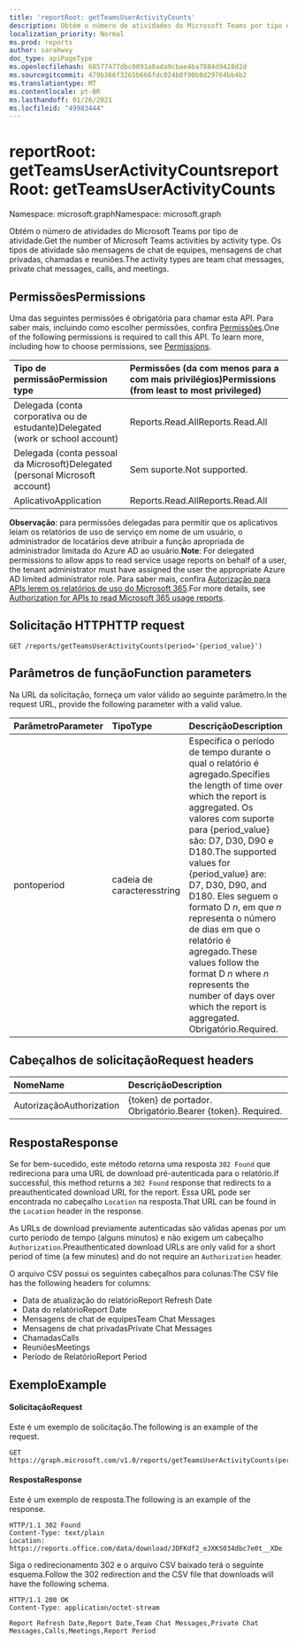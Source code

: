 ```yaml
---
title: 'reportRoot: getTeamsUserActivityCounts'
description: Obtém o número de atividades do Microsoft Teams por tipo de atividade. Os tipos de atividade são mensagens de chat de equipes, mensagens de chat privadas, chamadas e reuniões.
localization_priority: Normal
ms.prod: reports
author: sarahwxy
doc_type: apiPageType
ms.openlocfilehash: 68577477dbc0891a8ada9cbae4ba7884d9428d2d
ms.sourcegitcommit: 479b366f3265b666fdc024b0f90b8d29764bb4b2
ms.translationtype: MT
ms.contentlocale: pt-BR
ms.lasthandoff: 01/26/2021
ms.locfileid: "49983444"
---
```

# <a name="reportroot-getteamsuseractivitycounts"></a><span data-ttu-id="80ece-104">reportRoot: getTeamsUserActivityCounts</span><span class="sxs-lookup"><span data-stu-id="80ece-104">reportRoot: getTeamsUserActivityCounts</span></span>

<span data-ttu-id="80ece-105">Namespace: microsoft.graph</span><span class="sxs-lookup"><span data-stu-id="80ece-105">Namespace: microsoft.graph</span></span>

<span data-ttu-id="80ece-106">Obtém o número de atividades do Microsoft Teams por tipo de atividade.</span><span class="sxs-lookup"><span data-stu-id="80ece-106">Get the number of Microsoft Teams activities by activity type.</span></span> <span data-ttu-id="80ece-107">Os tipos de atividade são mensagens de chat de equipes, mensagens de chat privadas, chamadas e reuniões.</span><span class="sxs-lookup"><span data-stu-id="80ece-107">The activity types are team chat messages, private chat messages, calls, and meetings.</span></span>

## <a name="permissions"></a><span data-ttu-id="80ece-108">Permissões</span><span class="sxs-lookup"><span data-stu-id="80ece-108">Permissions</span></span>

<span data-ttu-id="80ece-p103">Uma das seguintes permissões é obrigatória para chamar esta API. Para saber mais, incluindo como escolher permissões, confira [Permissões](/graph/permissions-reference).</span><span class="sxs-lookup"><span data-stu-id="80ece-p103">One of the following permissions is required to call this API. To learn more, including how to choose permissions, see [Permissions](/graph/permissions-reference).</span></span>

| <span data-ttu-id="80ece-111">Tipo de permissão</span><span class="sxs-lookup"><span data-stu-id="80ece-111">Permission type</span></span>                        | <span data-ttu-id="80ece-112">Permissões (da com menos para a com mais privilégios)</span><span class="sxs-lookup"><span data-stu-id="80ece-112">Permissions (from least to most privileged)</span></span> |
| :------------------------------------- | :--------------------------------------- |
| <span data-ttu-id="80ece-113">Delegada (conta corporativa ou de estudante)</span><span class="sxs-lookup"><span data-stu-id="80ece-113">Delegated (work or school account)</span></span>     | <span data-ttu-id="80ece-114">Reports.Read.All</span><span class="sxs-lookup"><span data-stu-id="80ece-114">Reports.Read.All</span></span>                         |
| <span data-ttu-id="80ece-115">Delegada (conta pessoal da Microsoft)</span><span class="sxs-lookup"><span data-stu-id="80ece-115">Delegated (personal Microsoft account)</span></span> | <span data-ttu-id="80ece-116">Sem suporte.</span><span class="sxs-lookup"><span data-stu-id="80ece-116">Not supported.</span></span>                           |
| <span data-ttu-id="80ece-117">Aplicativo</span><span class="sxs-lookup"><span data-stu-id="80ece-117">Application</span></span>                            | <span data-ttu-id="80ece-118">Reports.Read.All</span><span class="sxs-lookup"><span data-stu-id="80ece-118">Reports.Read.All</span></span>                         |

<span data-ttu-id="80ece-119">**Observação**: para permissões delegadas para permitir que os aplicativos leiam os relatórios de uso de serviço em nome de um usuário, o administrador de locatários deve atribuir a função apropriada de administrador limitada do Azure AD ao usuário.</span><span class="sxs-lookup"><span data-stu-id="80ece-119">**Note**: For delegated permissions to allow apps to read service usage reports on behalf of a user, the tenant administrator must have assigned the user the appropriate Azure AD limited administrator role.</span></span> <span data-ttu-id="80ece-120">Para saber mais, confira [Autorização para APIs lerem os relatórios de uso do Microsoft 365](/graph/reportroot-authorization).</span><span class="sxs-lookup"><span data-stu-id="80ece-120">For more details, see [Authorization for APIs to read Microsoft 365 usage reports](/graph/reportroot-authorization).</span></span>

## <a name="http-request"></a><span data-ttu-id="80ece-121">Solicitação HTTP</span><span class="sxs-lookup"><span data-stu-id="80ece-121">HTTP request</span></span>

<!-- { "blockType": "ignored" } -->

```http
GET /reports/getTeamsUserActivityCounts(period='{period_value}')
```

## <a name="function-parameters"></a><span data-ttu-id="80ece-122">Parâmetros de função</span><span class="sxs-lookup"><span data-stu-id="80ece-122">Function parameters</span></span>

<span data-ttu-id="80ece-123">Na URL da solicitação, forneça um valor válido ao seguinte parâmetro.</span><span class="sxs-lookup"><span data-stu-id="80ece-123">In the request URL, provide the following parameter with a valid value.</span></span>

| <span data-ttu-id="80ece-124">Parâmetro</span><span class="sxs-lookup"><span data-stu-id="80ece-124">Parameter</span></span> | <span data-ttu-id="80ece-125">Tipo</span><span class="sxs-lookup"><span data-stu-id="80ece-125">Type</span></span>   | <span data-ttu-id="80ece-126">Descrição</span><span class="sxs-lookup"><span data-stu-id="80ece-126">Description</span></span>                              |
| :-------- | :----- | :--------------------------------------- |
| <span data-ttu-id="80ece-127">ponto</span><span class="sxs-lookup"><span data-stu-id="80ece-127">period</span></span>    | <span data-ttu-id="80ece-128">cadeia de caracteres</span><span class="sxs-lookup"><span data-stu-id="80ece-128">string</span></span> | <span data-ttu-id="80ece-129">Especifica o período de tempo durante o qual o relatório é agregado.</span><span class="sxs-lookup"><span data-stu-id="80ece-129">Specifies the length of time over which the report is aggregated.</span></span> <span data-ttu-id="80ece-130">Os valores com suporte para {period_value} são: D7, D30, D90 e D180.</span><span class="sxs-lookup"><span data-stu-id="80ece-130">The supported values for {period_value} are: D7, D30, D90, and D180.</span></span> <span data-ttu-id="80ece-131">Eles seguem o formato D *n*, em que *n* representa o número de dias em que o relatório é agregado.</span><span class="sxs-lookup"><span data-stu-id="80ece-131">These values follow the format D *n* where *n* represents the number of days over which the report is aggregated.</span></span> <span data-ttu-id="80ece-132">Obrigatório.</span><span class="sxs-lookup"><span data-stu-id="80ece-132">Required.</span></span> |

## <a name="request-headers"></a><span data-ttu-id="80ece-133">Cabeçalhos de solicitação</span><span class="sxs-lookup"><span data-stu-id="80ece-133">Request headers</span></span>

| <span data-ttu-id="80ece-134">Nome</span><span class="sxs-lookup"><span data-stu-id="80ece-134">Name</span></span>          | <span data-ttu-id="80ece-135">Descrição</span><span class="sxs-lookup"><span data-stu-id="80ece-135">Description</span></span>               |
| :------------ | :------------------------ |
| <span data-ttu-id="80ece-136">Autorização</span><span class="sxs-lookup"><span data-stu-id="80ece-136">Authorization</span></span> | <span data-ttu-id="80ece-p106">{token} de portador. Obrigatório.</span><span class="sxs-lookup"><span data-stu-id="80ece-p106">Bearer {token}. Required.</span></span> |

## <a name="response"></a><span data-ttu-id="80ece-139">Resposta</span><span class="sxs-lookup"><span data-stu-id="80ece-139">Response</span></span>

<span data-ttu-id="80ece-140">Se for bem-sucedido, este método retorna uma resposta `302 Found` que redireciona para uma URL de download pré-autenticada para o relatório.</span><span class="sxs-lookup"><span data-stu-id="80ece-140">If successful, this method returns a `302 Found` response that redirects to a preauthenticated download URL for the report.</span></span> <span data-ttu-id="80ece-141">Essa URL pode ser encontrada no cabeçalho `Location` na resposta.</span><span class="sxs-lookup"><span data-stu-id="80ece-141">That URL can be found in the `Location` header in the response.</span></span>

<span data-ttu-id="80ece-142">As URLs de download previamente autenticadas são válidas apenas por um curto período de tempo (alguns minutos) e não exigem um cabeçalho `Authorization`.</span><span class="sxs-lookup"><span data-stu-id="80ece-142">Preauthenticated download URLs are only valid for a short period of time (a few minutes) and do not require an `Authorization` header.</span></span>

<span data-ttu-id="80ece-143">O arquivo CSV possui os seguintes cabeçalhos para colunas:</span><span class="sxs-lookup"><span data-stu-id="80ece-143">The CSV file has the following headers for columns:</span></span>

- <span data-ttu-id="80ece-144">Data de atualização do relatório</span><span class="sxs-lookup"><span data-stu-id="80ece-144">Report Refresh Date</span></span>
- <span data-ttu-id="80ece-145">Data do relatório</span><span class="sxs-lookup"><span data-stu-id="80ece-145">Report Date</span></span>
- <span data-ttu-id="80ece-146">Mensagens de chat de equipes</span><span class="sxs-lookup"><span data-stu-id="80ece-146">Team Chat Messages</span></span>
- <span data-ttu-id="80ece-147">Mensagens de chat privadas</span><span class="sxs-lookup"><span data-stu-id="80ece-147">Private Chat Messages</span></span>
- <span data-ttu-id="80ece-148">Chamadas</span><span class="sxs-lookup"><span data-stu-id="80ece-148">Calls</span></span>
- <span data-ttu-id="80ece-149">Reuniões</span><span class="sxs-lookup"><span data-stu-id="80ece-149">Meetings</span></span>
- <span data-ttu-id="80ece-150">Período de Relatório</span><span class="sxs-lookup"><span data-stu-id="80ece-150">Report Period</span></span>

## <a name="example"></a><span data-ttu-id="80ece-151">Exemplo</span><span class="sxs-lookup"><span data-stu-id="80ece-151">Example</span></span>

#### <a name="request"></a><span data-ttu-id="80ece-152">Solicitação</span><span class="sxs-lookup"><span data-stu-id="80ece-152">Request</span></span>

<span data-ttu-id="80ece-153">Este é um exemplo de solicitação.</span><span class="sxs-lookup"><span data-stu-id="80ece-153">The following is an example of the request.</span></span>


<!-- {
  "blockType": "ignored",
  "name": "reportroot_getteamsuseractivitycounts"
}-->

```msgraph-interactive
GET https://graph.microsoft.com/v1.0/reports/getTeamsUserActivityCounts(period='D7')
```


#### <a name="response"></a><span data-ttu-id="80ece-154">Resposta</span><span class="sxs-lookup"><span data-stu-id="80ece-154">Response</span></span>

<span data-ttu-id="80ece-155">Este é um exemplo de resposta.</span><span class="sxs-lookup"><span data-stu-id="80ece-155">The following is an example of the response.</span></span>

<!-- {
  "blockType": "response",
  "truncated": true,
  "@odata.type": "microsoft.graph.report"
} -->

```http
HTTP/1.1 302 Found
Content-Type: text/plain
Location: https://reports.office.com/data/download/JDFKdf2_eJXKS034dbc7e0t__XDe
```
<span data-ttu-id="80ece-156">Siga o redirecionamento 302 e o arquivo CSV baixado terá o seguinte esquema.</span><span class="sxs-lookup"><span data-stu-id="80ece-156">Follow the 302 redirection and the CSV file that downloads will have the following schema.</span></span>

<!-- { "blockType": "ignored" } --> 

```http
HTTP/1.1 200 OK
Content-Type: application/octet-stream

Report Refresh Date,Report Date,Team Chat Messages,Private Chat Messages,Calls,Meetings,Report Period
```
<!-- uuid: 8fcb5dbc-d5aa-4681-8e31-b001d5168d79 
2015-10-25 14:57:30 UTC -->
<!-- {
  "type": "#page.annotation",
  "description": "Example",
  "keywords": "",
  "section": "documentation",
  "tocPath": "",
  "suppressions": [
  ]
}-->

